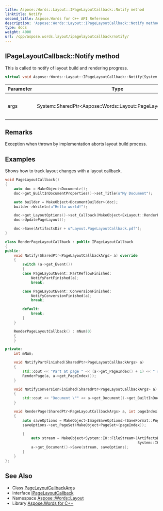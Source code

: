 ```yaml
---
title: Aspose::Words::Layout::IPageLayoutCallback::Notify method
linktitle: Notify
second_title: Aspose.Words for C++ API Reference
description: 'Aspose::Words::Layout::IPageLayoutCallback::Notify method. This is called to notify of layout build and rendering progress in C++.'
type: docs
weight: 4000
url: /cpp/aspose.words.layout/ipagelayoutcallback/notify/
---
```

## IPageLayoutCallback::Notify method


This is called to notify of layout build and rendering progress.

```cpp
virtual void Aspose::Words::Layout::IPageLayoutCallback::Notify(System::SharedPtr<Aspose::Words::Layout::PageLayoutCallbackArgs> args)=0
```


| Parameter | Type | Description |
| --- | --- | --- |
| args | System::SharedPtr\<Aspose::Words::Layout::PageLayoutCallbackArgs\> | An argument of the event. |
## Remarks


Exception when thrown by implementation aborts layout build process.

## Examples



Shows how to track layout changes with a layout callback. 
```cpp
void PageLayoutCallback()
{
    auto doc = MakeObject<Document>();
    doc->get_BuiltInDocumentProperties()->set_Title(u"My Document");

    auto builder = MakeObject<DocumentBuilder>(doc);
    builder->Writeln(u"Hello world!");

    doc->get_LayoutOptions()->set_Callback(MakeObject<ExLayout::RenderPageLayoutCallback>());
    doc->UpdatePageLayout();

    doc->Save(ArtifactsDir + u"Layout.PageLayoutCallback.pdf");
}

class RenderPageLayoutCallback : public IPageLayoutCallback
{
public:
    void Notify(SharedPtr<PageLayoutCallbackArgs> a) override
    {
        switch (a->get_Event())
        {
        case PageLayoutEvent::PartReflowFinished:
            NotifyPartFinished(a);
            break;

        case PageLayoutEvent::ConversionFinished:
            NotifyConversionFinished(a);
            break;

        default:
            break;
        }
    }

    RenderPageLayoutCallback() : mNum(0)
    {
    }

private:
    int mNum;

    void NotifyPartFinished(SharedPtr<PageLayoutCallbackArgs> a)
    {
        std::cout << "Part at page " << (a->get_PageIndex() + 1) << " reflow." << std::endl;
        RenderPage(a, a->get_PageIndex());
    }

    void NotifyConversionFinished(SharedPtr<PageLayoutCallbackArgs> a)
    {
        std::cout << "Document \"" << a->get_Document()->get_BuiltInDocumentProperties()->get_Title() << "\" converted to page format." << std::endl;
    }

    void RenderPage(SharedPtr<PageLayoutCallbackArgs> a, int pageIndex)
    {
        auto saveOptions = MakeObject<ImageSaveOptions>(SaveFormat::Png);
        saveOptions->set_PageSet(MakeObject<PageSet>(pageIndex));

        {
            auto stream = MakeObject<System::IO::FileStream>(ArtifactsDir + String::Format(u"PageLayoutCallback.page-{0} {1}.png", pageIndex + 1, ++mNum),
                                                             System::IO::FileMode::Create);
            a->get_Document()->Save(stream, saveOptions);
        }
    }
};
```

## See Also

* Class [PageLayoutCallbackArgs](../../pagelayoutcallbackargs/)
* Interface [IPageLayoutCallback](../)
* Namespace [Aspose::Words::Layout](../../)
* Library [Aspose.Words for C++](../../../)
